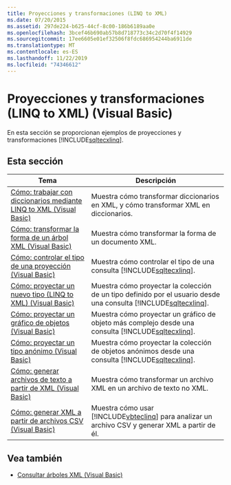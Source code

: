 ```yaml
---
title: Proyecciones y transformaciones (LINQ to XML)
ms.date: 07/20/2015
ms.assetid: 297de224-b625-44cf-8c00-186b6189aa0e
ms.openlocfilehash: 3bcef46b690ab57b8d718773c34c2d70f4f14929
ms.sourcegitcommit: 17ee6605e01ef32506f8fdc686954244ba6911de
ms.translationtype: MT
ms.contentlocale: es-ES
ms.lasthandoff: 11/22/2019
ms.locfileid: "74346612"
---
```

# <a name="projections-and-transformations-linq-to-xml-visual-basic"></a>Proyecciones y transformaciones (LINQ to XML) (Visual Basic)
En esta sección se proporcionan ejemplos de proyecciones y transformaciones [!INCLUDE[sqltecxlinq](~/includes/sqltecxlinq-md.md)].  
  
## <a name="in-this-section"></a>Esta sección  
  
|Tema|Descripción|  
|-----------|-----------------|  
|[Cómo: trabajar con diccionarios mediante LINQ to XML (Visual Basic)](../../../../visual-basic/programming-guide/concepts/linq/how-to-work-with-dictionaries-using-linq-to-xml.md)|Muestra cómo transformar diccionarios en XML, y cómo transformar XML en diccionarios.|  
|[Cómo: transformar la forma de un árbol XML (Visual Basic)](../../../../visual-basic/programming-guide/concepts/linq/how-to-transform-the-shape-of-an-xml-tree.md)|Muestra cómo transformar la forma de un documento XML.|  
|[Cómo: controlar el tipo de una proyección (Visual Basic)](../../../../visual-basic/programming-guide/concepts/linq/how-to-control-the-type-of-a-projection.md)|Muestra cómo controlar el tipo de una consulta [!INCLUDE[sqltecxlinq](~/includes/sqltecxlinq-md.md)].|  
|[Cómo: proyectar un nuevo tipo (LINQ to XML) (Visual Basic)](../../../../visual-basic/programming-guide/concepts/linq/how-to-project-a-new-type-linq-to-xml.md)|Muestra cómo proyectar la colección de un tipo definido por el usuario desde una consulta [!INCLUDE[sqltecxlinq](~/includes/sqltecxlinq-md.md)].|  
|[Cómo: proyectar un gráfico de objetos (Visual Basic)](../../../../visual-basic/programming-guide/concepts/linq/how-to-project-an-object-graph.md)|Muestra cómo proyectar un gráfico de objeto más complejo desde una consulta [!INCLUDE[sqltecxlinq](~/includes/sqltecxlinq-md.md)].|  
|[Cómo: proyectar un tipo anónimo (Visual Basic)](../../../../visual-basic/programming-guide/concepts/linq/how-to-project-an-anonymous-type.md)|Muestra cómo proyectar la colección de objetos anónimos desde una consulta [!INCLUDE[sqltecxlinq](~/includes/sqltecxlinq-md.md)].|  
|[Cómo: generar archivos de texto a partir de XML (Visual Basic)](../../../../visual-basic/programming-guide/concepts/linq/how-to-generate-text-files-from-xml.md)|Muestra cómo transformar un archivo XML en un archivo de texto no XML.|  
|[Cómo: generar XML a partir de archivos CSV (Visual Basic)](../../../../visual-basic/programming-guide/concepts/linq/how-to-generate-xml-from-csv-files.md)|Muestra cómo usar [!INCLUDE[vbteclinq](~/includes/vbteclinq-md.md)] para analizar un archivo CSV y generar XML a partir de él.|  
  
## <a name="see-also"></a>Vea también

- [Consultar árboles XML (Visual Basic)](../../../../visual-basic/programming-guide/concepts/linq/querying-xml-trees.md)
